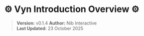 # ⚙ Vyn Introduction Overview ⚙

> **Version:** v0.1.4 
> **Author:** Nib Interactive  
> **Last Updated:** 23 October 2025